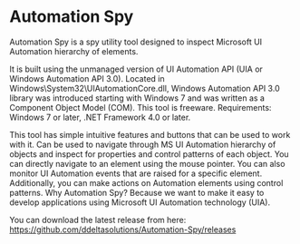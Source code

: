 # Automation Spy
Automation Spy is a spy utility tool designed to inspect Microsoft UI Automation hierarchy of elements.

It is built using the unmanaged version of UI Automation API (UIA or Windows Automation API 3.0). Located in Windows\System32\UIAutomationCore.dll, Windows Automation API 3.0 library was introduced starting with Windows 7 and was written as a Component Object Model (COM). This tool is freeware. Requirements: Windows 7 or later, .NET Framework 4.0 or later.

This tool has simple intuitive features and buttons that can be used to work with it. Can be used to navigate through MS UI Automation hierarchy of objects and inspect for properties and control patterns of each object. You can directly navigate to an element using the mouse pointer. You can also monitor UI Automation events that are raised for a specific element. Additionally, you can make actions on Automation elements using control patterns. Why Automation Spy? Because we want to make it easy to develop applications using Microsoft UI Automation technology (UIA).

You can download the latest release from here: https://github.com/ddeltasolutions/Automation-Spy/releases
